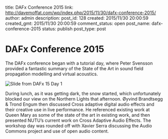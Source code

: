 title: DAFx Conference 2015
link: http://davemoffat.com/wp/index.php/2015/11/30/dafx-conference-2015/
author: admin
description: 
post_id: 128
created: 2015/11/30 20:00:59
created_gmt: 2015/11/30 20:00:59
comment_status: open
post_name: dafx-conference-2015
status: publish
post_type: post

# DAFx Conference 2015

The DAFx conference began with a tutorial day, where Peter Svensson provided a fantastic summary of the State of the Art in sound field propagation modelling and virtual acoustics. 

![Slide from DAFx 15 Day 1](/wp-content/uploads/2015/12/2015-11-30-13.42.42-1024x768.jpg)

During lunch, as it was getting dark, the snow started, which unfortunately blocked our view on the Northern Lights that afternoon. Øyvind Brandtsegg & Trond Engum then discussed Cross adaptive digital audio effects and their creative use in live performance. He referenced existing work at Queen Mary as some of the state of the art in existing work, and then presented NUTU’s current work on Cross Adaptive Audio Effects. The workshop day was rounded off with Xavier Serra discussing the Audio Commons project and use of open audio content.